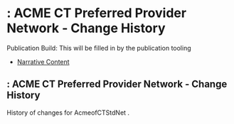 # : ACME CT Preferred Provider Network - Change History

Publication Build: This will be filled in by the publication tooling

* [Narrative Content](Organization-AcmeofCTStdNet.html)

## : ACME CT Preferred Provider Network - Change History

History of changes for AcmeofCTStdNet .
